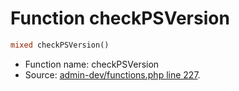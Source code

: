 Function checkPSVersion
===========================





```php
mixed checkPSVersion()
```

* Function name: checkPSVersion
* Source: [admin-dev/functions.php line 227](https://github.com/PrestaShop/PrestaShop/blob/1.6.1.2/admin-dev/functions.php#L227).

